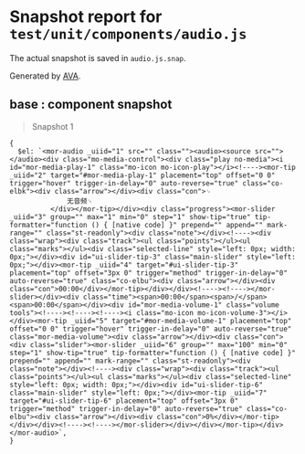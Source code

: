 # Snapshot report for `test/unit/components/audio.js`

The actual snapshot is saved in `audio.js.snap`.

Generated by [AVA](https://ava.li).

## base : component snapshot

> Snapshot 1

    {
      $el: `<mor-audio _uiid="1" src="" class=""><audio><source src=""></audio><div class="mo-media-control"><div class="play no-media"><i id="mor-media-play-1" class="mo-icon mo-icon-play"></i><!----><mor-tip _uiid="2" target="#mor-media-play-1" placement="top" offset="0 0" trigger="hover" trigger-in-delay="0" auto-reverse="true" class="co-elbk"><div class="arrow"></div><div class="con">␊
                  无音频␊
              </div></mor-tip></div><div class="progress"><mor-slider _uiid="3" group="" max="1" min="0" step="1" show-tip="true" tip-formatter="function () { [native code] }" prepend="" append="" mark-range="" class="st-readonly"><div class="note"></div><!----><div class="wrap"><div class="track"><ul class="points"></ul><ul class="marks"></ul><div class="selected-line" style="left: 0px; width: 0px;"></div><div id="ui-slider-tip-3" class="main-slider" style="left: 0px;"></div><mor-tip _uiid="4" target="#ui-slider-tip-3" placement="top" offset="3px 0" trigger="method" trigger-in-delay="0" auto-reverse="true" class="co-elbu"><div class="arrow"></div><div class="con">00:00</div></mor-tip></div></div><!----><!----></mor-slider></div><div class="time"><span>00:00</span><span>/</span><span>00:00</span></div><div id="mor-media-volume-1" class="volume tools"><!----><!----><!----><i class="mo-icon mo-icon-volume-3"></i></div><mor-tip _uiid="5" target="#mor-media-volume-1" placement="top" offset="0 0" trigger="hover" trigger-in-delay="0" auto-reverse="true" class="mor-media-volume"><div class="arrow"></div><div class="con"><div class="slider"><mor-slider _uiid="6" group="" max="100" min="0" step="1" show-tip="true" tip-formatter="function () { [native code] }" prepend="" append="" mark-range="" class="st-readonly"><div class="note"></div><!----><div class="wrap"><div class="track"><ul class="points"></ul><ul class="marks"></ul><div class="selected-line" style="left: 0px; width: 0px;"></div><div id="ui-slider-tip-6" class="main-slider" style="left: 0px;"></div><mor-tip _uiid="7" target="#ui-slider-tip-6" placement="top" offset="3px 0" trigger="method" trigger-in-delay="0" auto-reverse="true" class="co-elbu"><div class="arrow"></div><div class="con">0%</div></mor-tip></div></div><!----><!----></mor-slider></div></div></mor-tip></div></mor-audio>`,
    }
